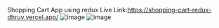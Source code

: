 Shopping Cart App using redux
Live Link:https://shopping-cart-redux-dhruv.vercel.app/
![image](https://github.com/dhruv26120/Shopping-Cart-Redux/assets/117931120/42b1d34d-f3c5-421f-a7fb-ea9306588f23)
![image](https://github.com/dhruv26120/Shopping-Cart-Redux/assets/117931120/768a6119-42b6-4ce6-910c-566978b1f245)
